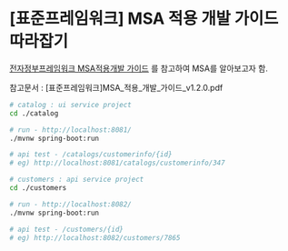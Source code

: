 [표준프레임워크] MSA 적용 개발 가이드 따라잡기
=====================

[전자정부프레임워크 MSA적용개발 가이드](https://www.egovframe.go.kr/home/ntt/nttRead.do?menuNo=76&bbsId=171&nttId=1809) 를 참고하여 MSA를 알아보고자 함.

참고문서 : [표준프레임워크]MSA_적용_개발_가이드_v1.2.0.pdf


```sh
# catalog : ui service project
cd ./catalog 

# run - http://localhost:8081/
./mvnw spring-boot:run

# api test - /catalogs/customerinfo/{id}
# eg) http://localhost:8081/catalogs/customerinfo/347
```


```sh
# customers : api service project
cd ./customers 

# run - http://localhost:8082/
./mvnw spring-boot:run

# api test - /customers/{id}
# eg) http://localhost:8082/customers/7865
```